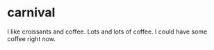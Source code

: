 # carnival

I like croissants and coffee. Lots and lots of coffee. I could have some coffee right now. 
